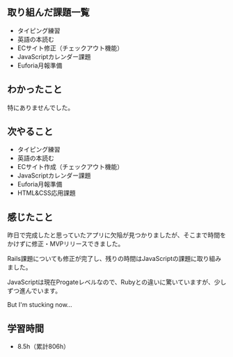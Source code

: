 ## 取り組んだ課題一覧
- タイピング練習
- 英語の本読む
- ECサイト修正（チェックアウト機能）
- JavaScriptカレンダー課題
- Euforia月報準備
## わかったこと
特にありませんでした。
## 次やること
- タイピング練習
- 英語の本読む
- ECサイト作成（チェックアウト機能）
- JavaScriptカレンダー課題
- Euforia月報準備
- HTML&CSS応用課題
## 感じたこと
昨日で完成したと思っていたアプリに欠陥が見つかりましたが、そこまで時間をかけずに修正・MVPリリースできました。

Rails課題についても修正が完了し、残りの時間はJavaScriptの課題に取り組みました。

JavaScriptは現在Progateレベルなので、Rubyとの違いに驚いていますが、少しずつ進んでいます。

But I'm stucking now…

## 学習時間
- 8.5h（累計806h）
